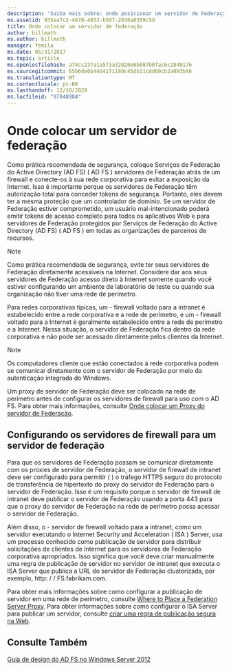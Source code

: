 ```yaml
---
description: 'Saiba mais sobre: onde posicionar um servidor de Federação'
ms.assetid: 935ea7c2-4678-4033-b50f-2036a0359c5d
title: Onde colocar um servidor de federação
author: billmath
ms.author: billmath
manager: femila
ms.date: 05/31/2017
ms.topic: article
ms.openlocfilehash: a74cc237a1a573a32020e6b887b0fac6c2840176
ms.sourcegitcommit: 65b6de6b44d41f1180c45db11cdd60cb2a093b46
ms.translationtype: MT
ms.contentlocale: pt-BR
ms.lasthandoff: 12/10/2020
ms.locfileid: "97048984"
---
```

# <a name="where-to-place-a-federation-server"></a>Onde colocar um servidor de federação

Como prática recomendada de segurança, coloque Serviços de Federação do Active Directory (AD FS) \( AD FS \) servidores de Federação atrás de um firewall e conecte-os à sua rede corporativa para evitar a exposição da Internet. Isso é importante porque os servidores de Federação têm autorização total para conceder tokens de segurança. Portanto, eles devem ter a mesma proteção que um controlador de domínio. Se um servidor de Federação estiver comprometido, um usuário mal-intencionado poderá emitir tokens de acesso completo para todos os aplicativos Web e para servidores de Federação protegidos por Serviços de Federação do Active Directory (AD FS) \( AD FS \) em todas as organizações de parceiros de recursos.

> [!NOTE]
> Como prática recomendada de segurança, evite ter seus servidores de Federação diretamente acessíveis na Internet. Considere dar aos seus servidores de Federação acesso direto à Internet somente quando você estiver configurando um ambiente de laboratório de teste ou quando sua organização não tiver uma rede de perímetro.

Para redes corporativas típicas, um \- firewall voltado para a intranet é estabelecido entre a rede corporativa e a rede de perímetro, e um \- firewall voltado para a Internet é geralmente estabelecido entre a rede de perímetro e a Internet. Nessa situação, o servidor de Federação fica dentro da rede corporativa e não pode ser acessado diretamente pelos clientes da Internet.

> [!NOTE]
> Os computadores cliente que estão conectados à rede corporativa podem se comunicar diretamente com o servidor de Federação por meio da autenticação integrada do Windows.

Um proxy de servidor de Federação deve ser colocado na rede de perímetro antes de configurar os servidores de firewall para uso com o AD FS. Para obter mais informações, consulte [Onde colocar um Proxy do servidor de Federação](Where-to-Place-a-Federation-Server-Proxy.md).

## <a name="configuring-your-firewall-servers-for-a-federation-server"></a>Configurando os servidores de firewall para um servidor de federação
Para que os servidores de Federação possam se comunicar diretamente com os proxies de servidor de Federação, o servidor de firewall de intranet deve ser configurado para permitir \( \) o tráfego HTTPS seguro do protocolo de transferência de hipertexto do proxy do servidor de Federação para o servidor de Federação. Isso é um requisito porque o servidor de firewall de intranet deve publicar o servidor de Federação usando a porta 443 para que o proxy do servidor de Federação na rede de perímetro possa acessar o servidor de Federação.

Além disso, o \- servidor de firewall voltado para a intranet, como um servidor executando o Internet Security and Acceleration \( ISA \) Server, usa um processo conhecido como publicação de servidor para distribuir solicitações de clientes de Internet para os servidores de Federação corporativa apropriados. Isso significa que você deve criar manualmente uma regra de publicação de servidor no servidor de intranet que executa o ISA Server que publica a URL do servidor de Federação clusterizada, por exemplo, http: \/ \/ FS.fabrikam.com.

Para obter mais informações sobre como configurar a publicação de servidor em uma rede de perímetro, consulte [Where to Place a Federation Server Proxy](Where-to-Place-a-Federation-Server-Proxy.md). Para obter informações sobre como configurar o ISA Server para publicar um servidor, consulte [criar uma regra de publicação segura na Web](https://go.microsoft.com/fwlink/?LinkId=75182).

## <a name="see-also"></a>Consulte Também
[Guia de design do AD FS no Windows Server 2012](AD-FS-Design-Guide-in-Windows-Server-2012.md)
